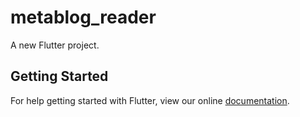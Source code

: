 # metablog_reader

A new Flutter project.

## Getting Started

For help getting started with Flutter, view our online
[documentation](https://flutter.io/).

